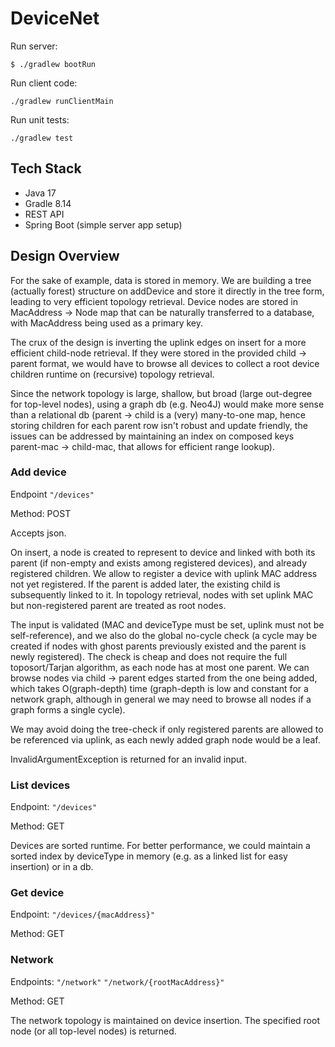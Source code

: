 # DeviceNet

Run server:

`$ ./gradlew bootRun`


Run client code:

`./gradlew runClientMain`


Run unit tests:

`./gradlew test`



## Tech Stack

- Java 17
- Gradle 8.14
- REST API
- Spring Boot (simple server app setup)


## Design Overview

For the sake of example, data is stored in memory. We are building a tree (actually forest) structure on addDevice and store it directly in the tree form, leading to very efficient topology retrieval. Device nodes are stored in MacAddress &rarr; Node map that can be naturally transferred to a database, with MacAddress being used as a primary key.


The crux of the design is inverting the uplink edges on insert for a more efficient child-node retrieval. If they were stored in the provided child &rarr; parent format, we would have to browse all devices to collect a root device children runtime on (recursive) topology retrieval.


Since the network topology is large, shallow, but broad (large out-degree for top-level nodes), using a graph db (e.g. Neo4J) would make more sense than a relational db (parent &rarr; child is a (very) many-to-one map, hence storing children for each parent row isn't robust and update friendly, the issues can be addressed by maintaining an index on composed keys parent-mac &rarr; child-mac, that allows for efficient range lookup).  


### Add device

Endpoint `"/devices"`

Method: POST

Accepts json.

On insert, a node is created to represent to device and linked with both its parent (if non-empty and exists among registered devices), and already registered children. We allow to register a device with uplink MAC address not yet registered. If the parent is added later, the existing child is subsequently linked to it. In topology retrieval, nodes with set uplink MAC but non-registered parent are treated as root nodes.

The input is validated (MAC and deviceType must be set, uplink must not be self-reference), and we also do the global no-cycle check (a cycle may be created if nodes with ghost parents previously existed and the parent is newly registered). The check is cheap and does not require the full toposort/Tarjan algorithm, as each node has at most one parent. We can browse nodes via child &rarr; parent edges started from the one being added, which takes O(graph-depth) time (graph-depth is low and constant for a network graph, although in general we may need to browse all nodes if a graph forms a single cycle).

We may avoid doing the tree-check if only registered parents are allowed to be referenced via uplink, as each newly added graph node would be a leaf.

InvalidArgumentException is returned for an invalid input.



### List devices

Endpoint: `"/devices"`

Method: GET

Devices are sorted runtime. For better performance, we could maintain a sorted index by deviceType in memory (e.g. as a linked list for easy insertion) or in a db.


### Get device

Endpoint: `"/devices/{macAddress}"`

Method: GET


### Network

Endpoints:
`"/network"`
`"/network/{rootMacAddress}"`

Method: GET

The network topology is maintained on device insertion. The specified root node (or all top-level nodes) is returned.
